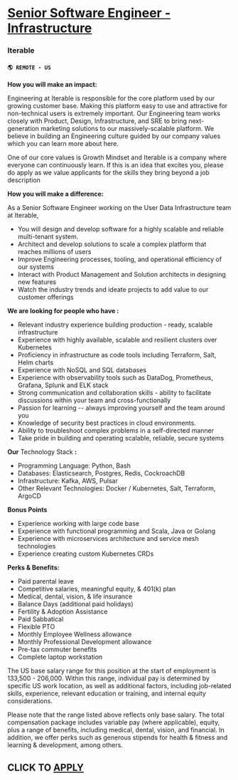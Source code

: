 # [Senior Software Engineer - Infrastructure](https://www.remotewlb.com/apply/senior-software-engineer-infrastructure-121512)  
### Iterable  
#### `🌎 REMOTE - US`  

**How you will make an impact:**

Engineering at Iterable is responsible for the core platform used by our growing customer base. Making this platform easy to use and attractive for non-technical users is extremely important. Our Engineering team works closely with Product, Design, Infrastructure, and SRE to bring next-generation marketing solutions to our massively-scalable platform. We believe in building an Engineering culture guided by our company values which you can learn more about here.

One of our core values is Growth Mindset and Iterable is a company where everyone can continuously learn. If this is an idea that excites you, please do apply as we value applicants for the skills they bring beyond a job description

**How you will make a difference:**

As a Senior Software Engineer working on the User Data Infrastructure team at Iterable,

  * You will design and develop software for a highly scalable and reliable multi-tenant system.
  * Architect and develop solutions to scale a complex platform that reaches millions of users
  * Improve Engineering processes, tooling, and operational efficiency of our systems
  * Interact with Product Management and Solution architects in designing new features
  * Watch the industry trends and ideate projects to add value to our customer offerings

**We are looking for people who have :**

  * Relevant industry experience building production - ready, scalable infrastructure
  * Experience with highly available, scalable and resilient clusters over Kubernetes
  * Proficiency in infrastructure as code tools including Terraform, Salt, Helm charts
  * Experience with NoSQL and SQL databases
  * Experience with observability tools such as DataDog, Prometheus, Grafana, Splunk and ELK stack
  * Strong communication and collaboration skills - ability to facilitate discussions within your team and cross-functionally
  * Passion for learning -- always improving yourself and the team around you
  * Knowledge of security best practices in cloud environments.
  * Ability to troubleshoot complex problems in a self-directed manner
  * Take pride in building and operating scalable, reliable, secure systems

**Our** Technology Stack **:**

  * Programming Language: Python, Bash
  * Databases: Elasticsearch, Postgres, Redis, CockroachDB
  * Infrastructure: Kafka, AWS, Pulsar
  * Other Relevant Technologies: Docker / Kubernetes, Salt, Terraform, ArgoCD

**Bonus Points**

  * Experience working with large code base
  * Experience with functional programming and Scala, Java or Golang
  * Experience with microservices architecture and service mesh technologies
  * Experience creating custom Kubernetes CRDs 

**Perks & Benefits:**

  * Paid parental leave
  * Competitive salaries, meaningful equity, & 401(k) plan
  * Medical, dental, vision, & life insurance
  * Balance Days (additional paid holidays)
  * Fertility & Adoption Assistance
  * Paid Sabbatical
  * Flexible PTO
  * Monthly Employee Wellness allowance 
  * Monthly Professional Development allowance 
  * Pre-tax commuter benefits
  * Complete laptop workstation

The US base salary range for this position at the start of employment is 133,500 - 206,000. Within this range, individual pay is determined by specific US work location, as well as additional factors, including job-related skills, experience, relevant education or training, and internal equity considerations.

Please note that the range listed above reflects only base salary. The total compensation package includes variable pay (where applicable), equity, plus a range of benefits, including medical, dental, vision, and financial. In addition, we offer perks such as generous stipends for health & fitness and learning & development, among others.

  
## CLICK TO [APPLY](https://www.remotewlb.com/apply/senior-software-engineer-infrastructure-121512)

